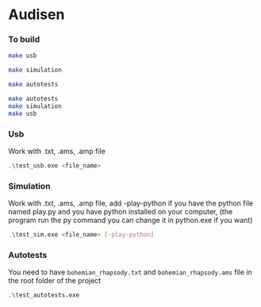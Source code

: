 # Audisen

### To build
```bash
make usb
```
```bash
make simulation
```
```bash
make autotests
```
```bash
make autotests
make simulation
make usb
```

### Usb
Work with .txt, .ams, .amp file
```bash
.\test_usb.exe <file_name>
```

### Simulation
Work with .txt, .ams, .amp file, add -play-python if you have the python file named play.py and you have python installed on your computer, (the program run the py command you can change it in python.exe if you want)
```bash
.\test_sim.exe <file_name> [-play-python]
```

### Autotests
You need to have `bohemian_rhapsody.txt` and `bohemian_rhapsody.ams` file in the root folder of the project
```bash
.\test_autotests.exe
```
